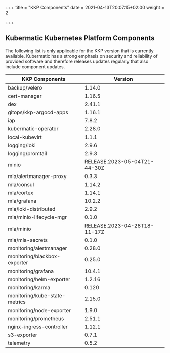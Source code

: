 +++
title = "KKP Components"
date = 2021-04-13T20:07:15+02:00
weight = 2

+++

## Kubermatic Kubernetes Platform Components

The following list is only applicable for the KKP version that is currently available. Kubermatic has a strong emphasis on security and reliability
of provided software and therefore releases updates regularly that also include component updates.

| KKP Components                 | Version                        |
| ------------------------------ | ------------------------------ |
| backup/velero                  | 1.14.0                         |
| cert-manager                   | 1.16.5                         |
| dex                            | 2.41.1                         |
| gitops/kkp-argocd-apps         | 1.16.1                         |
| iap                            | 7.8.2                          |
| kubermatic-operator            | 2.28.0                      |
| local-kubevirt                 | 1.1.1                          |
| logging/loki                   | 2.9.6                          |
| logging/promtail               | 2.9.3                          |
| minio                          | RELEASE.2023-05-04T21-44-30Z   |
| mla/alertmanager-proxy         | 0.3.3                          |
| mla/consul                     | 1.14.2                         |
| mla/cortex                     | 1.14.1                         |
| mla/grafana                    | 10.2.2                         |
| mla/loki-distributed           | 2.9.2                          |
| mla/minio-lifecycle-mgr        | 0.1.0                          |
| mla/minio                      | RELEASE.2023-04-28T18-11-17Z   |
| mla/mla-secrets                | 0.1.0                          |
| monitoring/alertmanager        | 0.28.0                         |
| monitoring/blackbox-exporter   | 0.25.0                         |
| monitoring/grafana             | 10.4.1                         |
| monitoring/helm-exporter       | 1.2.16                         |
| monitoring/karma               | 0.120                          |
| monitoring/kube-state-metrics  | 2.15.0                         |
| monitoring/node-exporter       | 1.9.0                          |
| monitoring/prometheus          | 2.51.1                         |
| nginx-ingress-controller       | 1.12.1                         |
| s3-exporter                    | 0.7.1                          |
| telemetry                      | 0.5.2                          |
